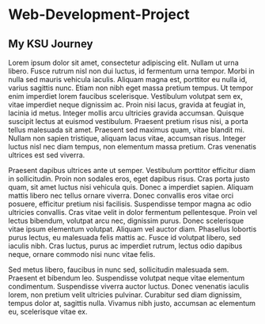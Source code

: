 <!DOCTYPE html>
<html>
  <head>
      <meta charset="utf-8'>
      <meta name="viewpoint" content="width=device-width, intial-scale=1">
       <title>My First Website</title>       
  </head>
  <body>
    <h1>Web-Development-Project</h1>
    <h2>My KSU Journey</h2>
    <p>Lorem ipsum dolor sit amet, consectetur adipiscing elit. Nullam ut urna libero. Fusce rutrum nisl non dui luctus, id fermentum urna tempor. Morbi in nulla sed mauris vehicula iaculis. Aliquam magna est, porttitor eu nulla id, varius sagittis nunc. Etiam non nibh eget massa pretium tempus. Ut tempor enim imperdiet lorem faucibus scelerisque. Vestibulum volutpat sem ex, vitae imperdiet neque dignissim ac. Proin nisi lacus, gravida at feugiat in, lacinia id metus. Integer mollis arcu ultricies gravida accumsan. Quisque suscipit lectus at euismod vestibulum. Praesent pretium risus nisi, a porta tellus malesuada sit amet. Praesent sed maximus quam, vitae blandit mi. Nullam non sapien tristique, aliquam lacus vitae, accumsan risus. Integer luctus nisl nec diam tempus, non elementum massa pretium. Cras venenatis ultrices est sed viverra.</p>
    <p>Praesent dapibus ultrices ante ut semper. Vestibulum porttitor efficitur diam in sollicitudin. Proin non sodales eros, eget dapibus risus. Cras porta justo quam, sit amet luctus nisi vehicula quis. Donec a imperdiet sapien. Aliquam mattis libero nec tellus ornare viverra. Donec convallis eros vitae orci posuere, efficitur pretium nisi facilisis. Suspendisse tempor magna ac odio ultricies convallis. Cras vitae velit in dolor fermentum pellentesque. Proin vel lectus bibendum, volutpat arcu nec, dignissim purus. Donec scelerisque vitae ipsum elementum volutpat. Aliquam vel auctor diam. Phasellus lobortis purus lectus, eu malesuada felis mattis ac. Fusce id volutpat libero, sed iaculis nibh. Cras luctus, purus ac imperdiet rutrum, lectus odio dapibus neque, ornare commodo nisi nunc vitae felis.</p>
    <p>Sed metus libero, faucibus in nunc sed, sollicitudin malesuada sem. Praesent et bibendum leo. Suspendisse volutpat neque vitae elementum condimentum. Suspendisse viverra auctor luctus. Donec venenatis iaculis lorem, non pretium velit ultricies pulvinar. Curabitur sed diam dignissim, tempus dolor at, sagittis nulla. Vivamus nibh justo, accumsan ac elementum eu, scelerisque vitae ex.</p>
  </body>
</html>
